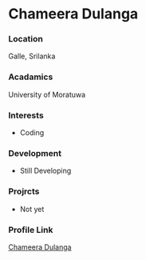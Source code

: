 # Chameera Dulanga
### Location
Galle, Srilanka
### Acadamics
University of Moratuwa
### Interests
- Coding
### Development
- Still Developing
### Projrcts
- Not yet
### Profile Link
[Chameera Dulanga](https://github.com/ChameeraD)
